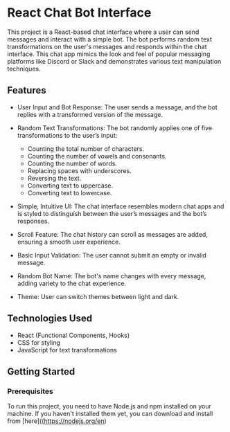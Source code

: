 # React Chat Bot Interface
This project is a React-based chat interface where a user can send messages and interact with a simple bot. The bot performs random text transformations on the user's messages and responds within the chat interface. This chat app mimics the look and feel of popular messaging platforms like Discord or Slack and demonstrates various text manipulation techniques.

## Features
- User Input and Bot Response: The user sends a message, and the bot replies with a transformed version of the message.
- Random Text Transformations: The bot randomly applies one of five transformations to the user’s input:
  - Counting the total number of characters.
  - Counting the number of vowels and consonants.
  - Counting the number of words.
  - Replacing spaces with underscores.
  - Reversing the text.
  - Converting text to uppercase.
  - Converting text to lowercase.

- Simple, Intuitive UI: The chat interface resembles modern chat apps and is styled to distinguish between the user’s messages and the bot’s responses.
- Scroll Feature: The chat history can scroll as messages are added, ensuring a smooth user experience.
- Basic Input Validation: The user cannot submit an empty or invalid message.
- Random Bot Name: The bot's name changes with every message, adding variety to the chat experience.
- Theme: User can switch themes between light and dark.

## Technologies Used
- React (Functional Components, Hooks)
- CSS for styling
- JavaScript for text transformations

## Getting Started
### Prerequisites
To run this project, you need to have Node.js and npm installed on your machine. If you haven't installed them yet, you can download and install from [here]((https://nodejs.org/en)

